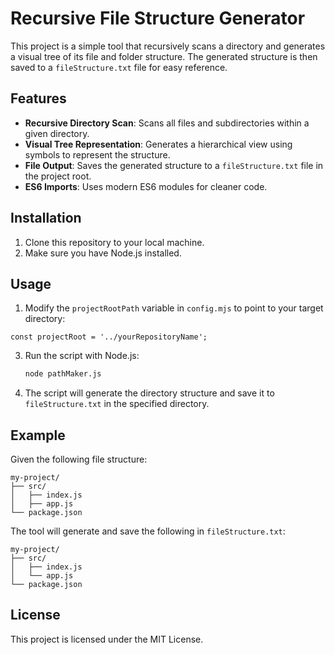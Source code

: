 # Recursive File Structure Generator

This project is a simple tool that recursively scans a directory and generates a visual tree of its file and folder structure. The generated structure is then saved to a `fileStructure.txt` file for easy reference.

## Features

- **Recursive Directory Scan**: Scans all files and subdirectories within a given directory.
- **Visual Tree Representation**: Generates a hierarchical view using symbols to represent the structure.
- **File Output**: Saves the generated structure to a `fileStructure.txt` file in the project root.
- **ES6 Imports**: Uses modern ES6 modules for cleaner code.

## Installation

1. Clone this repository to your local machine.
2. Make sure you have Node.js installed.

## Usage

1. Modify the `projectRootPath` variable in `config.mjs` to point to your target directory:

```
const projectRoot = '../yourRepositoryName';
```
3. Run the script with Node.js:
    ```bash
    node pathMaker.js
    ```

4. The script will generate the directory structure and save it to `fileStructure.txt` in the specified directory.

## Example

Given the following file structure:

```
my-project/
├── src/
│   ├── index.js
│   ├── app.js
└── package.json
```

The tool will generate and save the following in `fileStructure.txt`:

```
my-project/
├── src/
│   ├── index.js
│   └── app.js
└── package.json
```

## License

This project is licensed under the MIT License.
